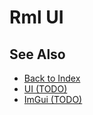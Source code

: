 # Rml UI

<!-- PAGE IS TODO -->

## See Also

* [Back to Index](../index.md)
* [UI (TODO)](ui.md)
* [ImGui (TODO)](imgui.md)